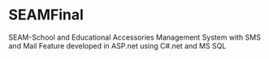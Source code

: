 # SEAMFinal
SEAM-School and Educational Accessories Management System with SMS and Mail Feature developed in ASP.net using C#.net and MS SQL

